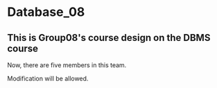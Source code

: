 # Database_08
This is Group08's course design on the DBMS course
---
Now, there are five members in this team.

Modification will be allowed.